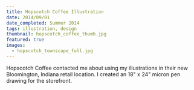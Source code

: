 ```yaml
---
title: Hopscotch Coffee Illustration
date: 2014/09/01
date_completed: Summer 2014
tags: illustration, design
thumbnail: hopscotch_coffee_thumb.jpg
featured: true
images:
  - hopscotch_townscape_full.jpg
---
```


Hopscotch Coffee contacted me about using my illustrations in their new Bloomington, Indiana retail location. I created an 18" x 24" micron pen drawing for the storefront.
